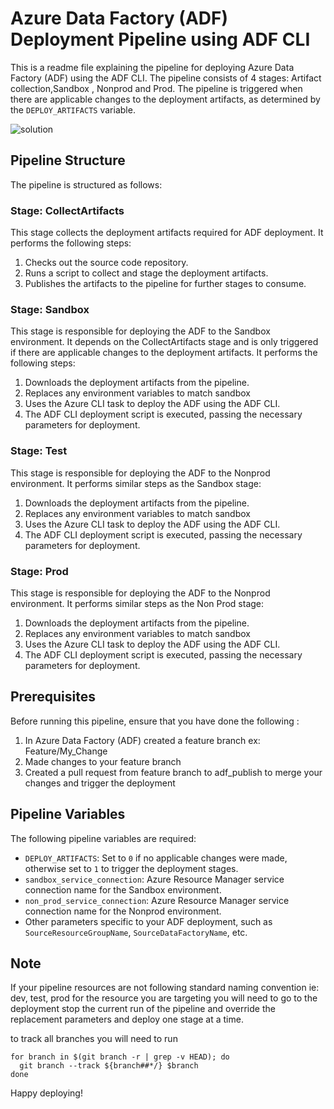 # Azure Data Factory (ADF) Deployment Pipeline using ADF CLI

This is a readme file explaining the pipeline for deploying Azure Data Factory (ADF) using the ADF CLI. The pipeline consists of 4 stages: Artifact collection,Sandbox , Nonprod and Prod. The pipeline is triggered when there are applicable changes to the deployment artifacts, as determined by the `DEPLOY_ARTIFACTS` variable.

![solution][solution_diagram]
## Pipeline Structure

The pipeline is structured as follows:

### Stage: CollectArtifacts

This stage collects the deployment artifacts required for ADF deployment. It performs the following steps:

1. Checks out the source code repository.
2. Runs a script to collect and stage the deployment artifacts.
3. Publishes the artifacts to the pipeline for further stages to consume.

### Stage: Sandbox

This stage is responsible for deploying the ADF to the Sandbox environment. It depends on the CollectArtifacts stage and is only triggered if there are applicable changes to the deployment artifacts. It performs the following steps:

1. Downloads the deployment artifacts from the pipeline.
2. Replaces any environment variables to match sandbox
3. Uses the Azure CLI task to deploy the ADF using the ADF CLI.
4. The ADF CLI deployment script is executed, passing the necessary parameters for deployment.

### Stage: Test

This stage is responsible for deploying the ADF to the Nonprod environment. It performs similar steps as the Sandbox stage:

1. Downloads the deployment artifacts from the pipeline.
2. Replaces any environment variables to match sandbox
3. Uses the Azure CLI task to deploy the ADF using the ADF CLI.
4. The ADF CLI deployment script is executed, passing the necessary parameters for deployment.

### Stage: Prod

This stage is responsible for deploying the ADF to the Nonprod environment. It performs similar steps as the Non Prod stage:

1. Downloads the deployment artifacts from the pipeline.
2. Replaces any environment variables to match sandbox
3. Uses the Azure CLI task to deploy the ADF using the ADF CLI.
4. The ADF CLI deployment script is executed, passing the necessary parameters for deployment.


## Prerequisites

Before running this pipeline, ensure that you have done the following :

1. In Azure Data Factory (ADF) created a feature branch ex: Feature/My_Change
2. Made changes to your feature branch
3. Created a pull request from feature branch to adf_publish to merge your changes and trigger the deployment

## Pipeline Variables

The following pipeline variables are required:

- `DEPLOY_ARTIFACTS`: Set to `0` if no applicable changes were made, otherwise set to `1` to trigger the deployment stages.
- `sandbox_service_connection`: Azure Resource Manager service connection name for the Sandbox environment.
- `non_prod_service_connection`: Azure Resource Manager service connection name for the Nonprod environment.
- Other parameters specific to your ADF deployment, such as `SourceResourceGroupName`, `SourceDataFactoryName`, etc.



## Note

If your pipeline resources are not following standard naming convention ie: dev, test, prod for the resource you are targeting you will need to go to the deployment stop the current run of the pipeline and override the replacement parameters and deploy one stage at a time.

to track all branches you will need to run 

```
for branch in $(git branch -r | grep -v HEAD); do
  git branch --track ${branch##*/} $branch
done
```

Happy deploying!

[solution_diagram]:https://lucid.app/publicSegments/view/9096220c-cf05-4c07-957c-388e8a17089a/image.png